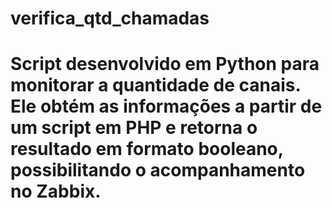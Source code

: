 # verifica_qtd_chamadas
# Script desenvolvido em Python para monitorar a quantidade de canais. Ele obtém as informações a partir de um script em PHP e retorna o resultado em formato booleano, possibilitando o acompanhamento no Zabbix.

